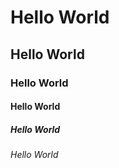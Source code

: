# Hello World

## Hello World

### Hello World

#### Hello World

##### Hello World

###### Hello World

